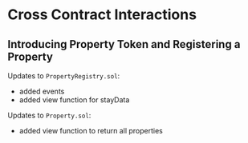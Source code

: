 

# Cross Contract Interactions

## Introducing Property Token and Registering a Property

Updates to `PropertyRegistry.sol`:
* added events
* added view function for stayData

Updates to `Property.sol`:
* added view function to return all properties